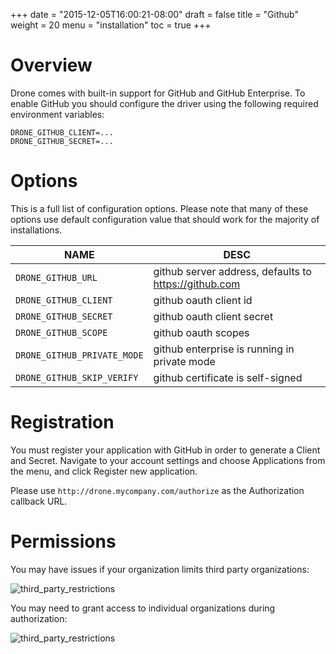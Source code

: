 +++
date = "2015-12-05T16:00:21-08:00"
draft = false
title = "Github"
weight = 20
menu = "installation"
toc = true
+++

# Overview

Drone comes with built-in support for GitHub and GitHub Enterprise. To enable GitHub you should configure the driver using the following required environment variables:

```
DRONE_GITHUB_CLIENT=...
DRONE_GITHUB_SECRET=...
```

# Options

This is a full list of configuration options. Please note that many of these options use default configuration value that should work for the majority of installations.

NAME                        | DESC
----------------------------|--------------------------------------------------------
`DRONE_GITHUB_URL`          | github server address, defaults to https://github.com
`DRONE_GITHUB_CLIENT`       | github oauth client id
`DRONE_GITHUB_SECRET`       | github oauth client secret
`DRONE_GITHUB_SCOPE`        | github oauth scopes
`DRONE_GITHUB_PRIVATE_MODE` | github enterprise is running in private mode
`DRONE_GITHUB_SKIP_VERIFY`  | github certificate is self-signed

# Registration

You must register your application with GitHub in order to generate a Client and Secret. Navigate to your account settings and choose Applications from the menu, and click Register new application.

Please use `http://drone.mycompany.com/authorize` as the Authorization callback URL.

# Permissions

You may have issues if your organization limits third party organizations:

![third_party_restrictions](https://cloud.githubusercontent.com/assets/2988/5803370/e8024542-9fcb-11e4-8dc5-1810c2281e27.png)

You may need to grant access to individual organizations during authorization:

![third_party_restrictions](https://cloud.githubusercontent.com/assets/865/5805312/5701e842-9fd3-11e4-8f7b-a2bad994eb0a.gif)
